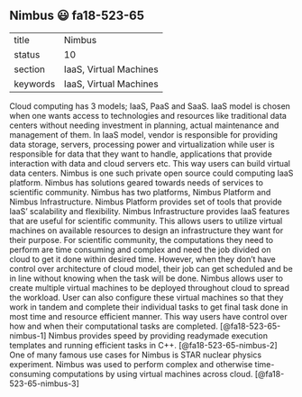 ## Nimbus :smiley: fa18-523-65


|          |                                         |
| -------- | --------------------------------------- |
| title    | Nimbus                                  | 
| status   | 10                                      |
| section  | IaaS, Virtual Machines                  |
| keywords | IaaS, Virtual Machines                  |


Cloud computing has 3 models; IaaS, PaaS and SaaS. IaaS model is 
chosen when one wants access to technologies and resources like 
traditional data centers without needing investment in planning, 
actual maintenance and management of them. In IaaS model, vendor
is responsible for providing data storage, servers, processing
power and virtualization while user is responsible for data that
they want to handle, applications that provide interaction with 
data and cloud servers etc. This way users can build virtual data 
centers. Nimbus is one such private open source could computing 
IaaS platform. Nimbus has solutions geared towards needs of services
to scientific community. Nimbus has two platforms, Nimbus Platform 
and Nimbus Infrastructure. Nimbus Platform provides set of tools that 
provide IaaS’ scalability and flexibility. Nimbus Infrastructure 
provides IaaS features that are useful for scientific community. 
This allows users to utilize virtual machines on available resources
to design an infrastructure they want for their purpose. For 
scientific community, the computations they need to perform are
time consuming and complex and need the job divided on cloud to get
it done within desired time. However, when they don’t have control 
over architecture of cloud model, their job can get scheduled and be
in line without knowing when the task will be done. Nimbus allows 
user to create multiple virtual machines to be deployed throughout
cloud to spread the workload. User can also configure these virtual
machines so that they work in tandem and complete their individual 
tasks to get final task done in most time and resource efficient 
manner. This way users have control over how and when their 
computational tasks are completed. [@fa18-523-65-nimbus-1] Nimbus 
provides speed by providing readymade execution templates and running
efficient tasks in C++. [@fa18-523-65-nimbus-2] One of many famous
use cases for Nimbus is STAR nuclear physics experiment. Nimbus was used
to perform complex and otherwise time-consuming computations by using 
virtual machines across cloud. [@fa18-523-65-nimbus-3]
